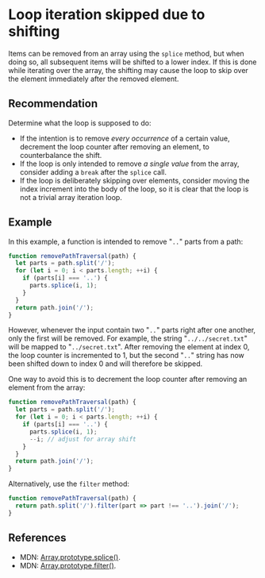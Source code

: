 # Loop iteration skipped due to shifting
Items can be removed from an array using the `splice` method, but when doing so, all subsequent items will be shifted to a lower index. If this is done while iterating over the array, the shifting may cause the loop to skip over the element immediately after the removed element.


## Recommendation
Determine what the loop is supposed to do:

* If the intention is to remove *every occurrence* of a certain value, decrement the loop counter after removing an element, to counterbalance the shift.
* If the loop is only intended to remove *a single value* from the array, consider adding a `break` after the `splice` call.
* If the loop is deliberately skipping over elements, consider moving the index increment into the body of the loop, so it is clear that the loop is not a trivial array iteration loop.

## Example
In this example, a function is intended to remove "`..`" parts from a path:


```javascript
function removePathTraversal(path) {
  let parts = path.split('/');
  for (let i = 0; i < parts.length; ++i) {
    if (parts[i] === '..') {
      parts.splice(i, 1);
    }
  }
  return path.join('/');
}

```
However, whenever the input contain two "`..`" parts right after one another, only the first will be removed. For example, the string "`../../secret.txt`" will be mapped to "`../secret.txt`". After removing the element at index 0, the loop counter is incremented to 1, but the second "`..`" string has now been shifted down to index 0 and will therefore be skipped.

One way to avoid this is to decrement the loop counter after removing an element from the array:


```javascript
function removePathTraversal(path) {
  let parts = path.split('/');
  for (let i = 0; i < parts.length; ++i) {
    if (parts[i] === '..') {
      parts.splice(i, 1);
      --i; // adjust for array shift
    }
  }
  return path.join('/');
}

```
Alternatively, use the `filter` method:


```javascript
function removePathTraversal(path) {
  return path.split('/').filter(part => part !== '..').join('/');
}

```

## References
* MDN: [Array.prototype.splice()](https://developer.mozilla.org/en-US/docs/Web/JavaScript/Reference/Global_Objects/Array/splice).
* MDN: [Array.prototype.filter()](https://developer.mozilla.org/en-US/docs/Web/JavaScript/Reference/Global_Objects/Array/filter).
